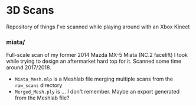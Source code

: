 # 3D Scans
Repository of things I've scanned while playing around with an Xbox Kinect

### miata/
Full-scale scan of my former 2014 Mazda MX-5 Miata (NC.2 facelift) I took while trying to design an aftermarket hard top for it. Scanned some time around 2017/2018.
- `Miata_Mesh.mlp` is a Meshlab file merging multiple scans from the `raw_scans` directory
- `Merged_Mesh.ply` is ... I don't remember. Maybe an export generated from the Meshlab file?

